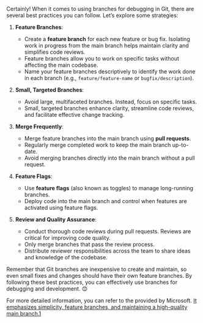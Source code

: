 Certainly! When it comes to using branches for debugging in Git, there are several best practices you can follow. Let’s explore some strategies:

1. **Feature Branches**:
    
    - Create a **feature branch** for each new feature or bug fix. Isolating work in progress from the main branch helps maintain clarity and simplifies code reviews.
    - Feature branches allow you to work on specific tasks without affecting the main codebase.
    - Name your feature branches descriptively to identify the work done in each branch (e.g., `feature/feature-name` or `bugfix/description`).
2. **Small, Targeted Branches**:
    
    - Avoid large, multifaceted branches. Instead, focus on specific tasks.
    - Small, targeted branches enhance clarity, streamline code reviews, and facilitate effective change tracking.
3. **Merge Frequently**:
    
    - Merge feature branches into the main branch using **pull requests**.
    - Regularly merge completed work to keep the main branch up-to-date.
    - Avoid merging branches directly into the main branch without a pull request.
4. **Feature Flags**:
    
    - Use **feature flags** (also known as toggles) to manage long-running branches.
    - Deploy code into the main branch and control when features are activated using feature flags.
5. **Review and Quality Assurance**:
    
    - Conduct thorough code reviews during pull requests. Reviews are critical for improving code quality.
    - Only merge branches that pass the review process.
    - Distribute reviewer responsibilities across the team to share ideas and knowledge of the codebase.

Remember that Git branches are inexpensive to create and maintain, so even small fixes and changes should have their own feature branches. By following these best practices, you can effectively use branches for debugging and development. 😊

For more detailed information, you can refer to the provided by Microsoft. [It emphasizes simplicity, feature branches, and maintaining a high-quality main branch.](https://learn.microsoft.com/en-us/azure/devops/repos/git/git-branching-guidance?view=azure-devops)[1](https://learn.microsoft.com/en-us/azure/devops/repos/git/git-branching-guidance?view=azure-devops)

